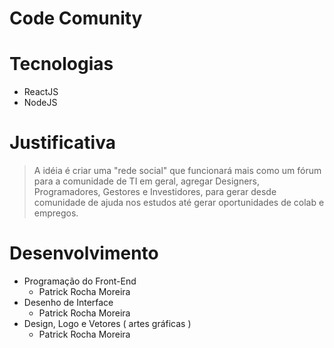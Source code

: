 # Code Comunity

# Tecnologias
- ReactJS
- NodeJS

# Justificativa
> A idéia é criar uma "rede social" que funcionará mais como um fórum para a comunidade de TI em geral, agregar Designers, Programadores, Gestores e Investidores, para gerar desde comunidade de ajuda nos estudos até gerar oportunidades de colab e empregos.

# Desenvolvimento
- Programação do Front-End
  - Patrick Rocha Moreira
- Desenho de Interface
  - Patrick Rocha Moreira
- Design, Logo e Vetores ( artes gráficas )
  - Patrick Rocha Moreira
